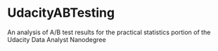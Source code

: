 # UdacityABTesting
An analysis of A/B test results for the practical statistics portion of the Udacity Data Analyst Nanodegree
